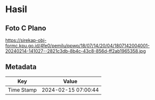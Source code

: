 # Hasil

## Foto C Plano

https://sirekap-obj-formc.kpu.go.id/4fe0/pemilu/ppwp/18/07/14/20/04/1807142004001-20240214-141027--2821c3db-8b4c-43c8-856d-ff2ab1965358.jpg


## Metadata

| Key        | Value               |
| ---------- | ------------------- |
| Time Stamp | 2024-02-15 07:00:44 |



